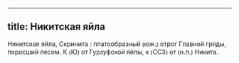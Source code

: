 
---
title: Никитская яйла
---
Никитская яйла, Скринита
: платообразный ⦅юж.⦆ отрог Главной гряды, поросший лесом. К ⦅Ю⦆ от Гурзуфской яйлы, к ⦅ССЗ⦆ от ⦅н.п.⦆ Никита.
